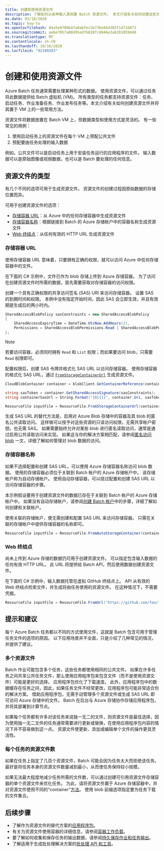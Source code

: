 ```yaml
---
title: 创建和使用资源文件
description: 了解如何从各种输入源创建 Batch 资源文件。 本文介绍有关如何创建这些文件并将其置于 VM 上的一些常用方法。
ms.date: 03/18/2020
ms.topic: how-to
ms.openlocfilehash: 84a5e9780b4fa0abfec5b736e04d385f14716873
ms.sourcegitcommit: ae6e7057a00d95ed7b828fc8846e3a6281859d40
ms.translationtype: MT
ms.contentlocale: zh-CN
ms.lasthandoff: 10/16/2020
ms.locfileid: "92109283"
---
```

# <a name="creating-and-using-resource-files"></a>创建和使用资源文件

Azure Batch 任务通常需要处理某种形式的数据。 使用资源文件，可以通过任务将此数据提供给 Batch 虚拟机 (VM)。 所有类型的任务都支持资源文件：任务、启动任务、作业准备任务、作业发布任务等。本文介绍有关如何创建资源文件并将其置于 VM 上的一些常用方法。  

资源文件将数据放置在 Batch VM 上，但数据类型和使用方式是灵活的。 有一些常见的用例：

1. 使用启动任务上的资源文件在每个 VM 上预配公共文件
1. 预配要由任务处理的输入数据

例如，公共文件可以是启动任务上用于安装任务运行的应用程序的文件。 输入数据可以是原始图像或视频数据，也可以是 Batch 要处理的任何信息。

## <a name="types-of-resource-files"></a>资源文件的类型

有几个不同的选项可用于生成资源文件。 资源文件的创建过程因原始数据的存储位置而异。

可用于创建资源文件的选项：

- [存储容器 URL](#storage-container-url)：从 Azure 中的任何存储容器中生成资源文件
- [存储容器名称](#storage-container-name)：根据链接到 Batch 的 Azure 存储帐户中的容器名称生成资源文件
- [Web 终结点](#web-endpoint)：从任何有效的 HTTP URL 生成资源文件

### <a name="storage-container-url"></a>存储容器 URL

使用存储容器 URL 意味着，只要拥有正确的权限，就可以访问 Azure 中任何存储容器中的文件。 

在下面的 C# 示例中，文件已作为 blob 存储上传到 Azure 存储容器。 为了访问在创建资源文件时所需的数据，首先需要获取对存储容器的访问权限。

创建一个具有正确权限的共享访问签名 (SAS) URI 来访问存储容器。 设置 SAS 的到期时间和权限。 本例中没有指定开始时间，因此 SAS 会立即生效，并且有效期是生成后的两小时内。

```csharp
SharedAccessBlobPolicy sasConstraints = new SharedAccessBlobPolicy
{
    SharedAccessExpiryTime = DateTime.UtcNow.AddHours(2),
    Permissions = SharedAccessBlobPermissions.Read | SharedAccessBlobPermissions.List
};
```

> [!NOTE]
> 若要访问容器，必须同时拥有 `Read` 和 `List` 权限；而如果要访问 blob，只需要 `Read` 权限即可。

配置权限后，创建 SAS 令牌并格式化 SAS URL 以访问存储容器。 使用存储容器的格式化 SAS URL，通过 [`FromStorageContainerUrl`](/dotnet/api/microsoft.azure.batch.resourcefile.fromstoragecontainerurl) 生成资源文件。

```csharp
CloudBlobContainer container = blobClient.GetContainerReference(containerName);

string sasToken = container.GetSharedAccessSignature(sasConstraints);
string containerSasUrl = String.Format("{0}{1}", container.Uri, sasToken);

ResourceFile inputFile = ResourceFile.FromStorageContainerUrl(containerSasUrl);
```

生成 SAS URL 的替代方法是，启用对 Azure Blob 存储中的容器及其 blob 的匿名公共读取访问。 这样做可以授予对这些资源的只读访问权限，无需共享帐户密钥，也无需 SAS。 如果需要始终允许对某些 blob 进行匿名读取访问，通常是通过启用公共读取访问来实现。 如果这与你的解决方案相匹配，请参阅[匿名访问 blob](../storage/blobs/anonymous-read-access-configure.md) 一文，详细了解如何管理对 blob 数据的访问。

### <a name="storage-container-name"></a>存储容器名称

如果不选择配置和创建 SAS URL，可以使用 Azure 存储容器名称访问 blob 数据。 使用的存储容器必须位于关联到 Batch 帐户的 Azure 存储帐户中。 该存储帐户称为自动存储帐户。 使用自动存储容器，可以绕过配置和创建 SAS URL 以访问存储容器的步骤。

本示例假设要用于创建资源文件的数据已存在于关联到 Batch 帐户的 Azure 存储帐户中。 如果没有自动存储帐户，请参阅[创建 Batch 帐户](batch-account-create-portal.md)中的步骤，详细了解如何创建和关联帐户。

使用关联的存储帐户，便无需创建和配置 SAS URL 来访问存储容器。 只需在关联的存储帐户中提供存储容器的名称即可。

```csharp
ResourceFile inputFile = ResourceFile.FromAutoStorageContainer(containerName);
```

### <a name="web-endpoint"></a>Web 终结点

尚未上传到 Azure 存储的数据仍可用于创建资源文件。 可以指定包含输入数据的任何有效 HTTP URL。 此 URL 将提供给 Batch API，然后使用数据创建资源文件。

在下面的 C# 示例中，输入数据托管在虚拟 GitHub 终结点上。 API 从有效的 Web 终结点检索文件，并生成将由任务使用的资源文件。 在这种情况下，不需要凭据。

```csharp
ResourceFile inputFile = ResourceFile.FromUrl("https://github.com/foo/file.txt", filePath);
```

## <a name="tips-and-suggestions"></a>提示和建议

每个 Azure Batch 任务都以不同的方式使用文件，这就是 Batch 包含可用于管理任务文件的选项的原因。 以下应用场景并不全面，只是介绍了几种常见的情况，并提供了建议。

### <a name="many-resource-files"></a>多个资源文件

Batch 作业可能包含多个任务，这些任务都使用相同的公共文件。 如果在许多任务之间共享公共任务文件，那么使用应用程序包来包含文件（而不是使用资源文件）可能是更好的选择。 应用程序包优化了下载速度。 此外，应用程序包中的数据缓存在任务之间，因此，如果任务文件不经常更改，应用程序包可能非常适合你的解决方案。 借助应用程序包，无需手动管理多个资源文件或生成 SAS URL 即可访问 Azure 存储中的文件。 Batch 在后台与 Azure 存储协作存储应用程序包，并将其部署到计算节点。

如果每个任务都有许多对该任务来说独一无二的文件，则资源文件是最佳选择，因为使用独一无二文件的任务通常需要进行更新或替换，在使用应用程序包内容的情况下并不容易做到这一点。 资源文件使更新、添加或编辑单个文件的操作更具灵活性。

### <a name="number-of-resource-files-per-task"></a>每个任务的资源文件数

如果在任务上指定了几百个资源文件，Batch 可能会因为任务太大而拒绝该任务。 最好是将任务本身的资源文件数量减到最小，从而使任务保持较小规模。

如果无法最大程度地减少任务所需的文件数，可以通过创建可引用资源文件存储容器的单个资源文件来优化任务。 为此，请将资源文件置于 Azure 存储容器中，并对资源文件使用不同的“container”[方法](/dotnet/api/microsoft.azure.batch.resourcefile#methods)。 使用 blob 前缀选项指定要为任务下载的文件集合。

## <a name="next-steps"></a>后续步骤

- 了解作为资源文件的替代方案的[应用程序包](batch-application-packages.md)。
- 有关为资源文件使用容器的详细信息，请参阅[容器工作负载](batch-docker-container-workloads.md)。
- 要了解如何收集和保存任务的输出数据，请参阅[持久保存作业和任务输出](batch-task-output.md)。
- 了解适用于生成批处理解决方案的[批处理 API 和工具](batch-apis-tools.md)。